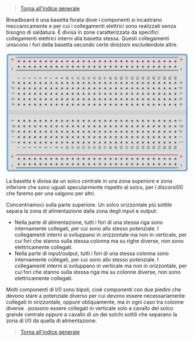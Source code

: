>[Torna all'indice generale](index.md)

Breadboard è una basetta forata dove i componenti si incastrano meccanicamente e per cui i collegamenti elettrici sono realizzati senza bisogno di saldatura. È divisa in zone caratterizzata da specifici collegamenti elettrici interni alla basetta stessa. Questi collegamenti uniscono i fori della basetta secondo certe direzioni escludendole altre.

<img src="Immagine1.png" alt="alt text" width="500">
 
La basetta è divisa da un solco centrale in una zona superiore e zona   inferiore che sono uguali specularmente rispetto al solco, per i discorsi00 che faremo per una valgono per altri.

Concentriamoci sulla parte superiore.  Un solco orizzontale più sottile separa la zona di alimentazione dalla zona degli input e output:
- Nella parte di alimentazione, tutti i fori di una stessa riga sono internamente collegati, per cui sono allo stesso potenziale. I collegamenti interni si sviluppano in orizzontale ma non in verticale, per cui fori che stanno sulla stessa colonna ma su righe diverse, non sono elettricamente collegati.
- Nella parte di input/output, tutti i fori di una stessa colonna sono internamente collegati, per cui sono allo stesso potenziale. I collegamenti interni si sviluppano in verticale ma non in orizzontale, per cui fori che stanno sulla stessa riga ma su colonne diverse, non sono elettricamente collegati.

Molti componenti di I/0 sono bipoli, cioè componenti con due piedini che devono stare a potenziale diverso per cui devono essere necessariamente collegati in orizzontale, oppure obliquamente, ma in ogni caso tra colonne diverse . possono essere collegati in verticale solo a cavallo del solco grande centrale oppure a cavallo di un dei solchi sottili che separano la zona di I/0 da quella di alimentazione.
 

>[Torna all'indice generale](index.md)
